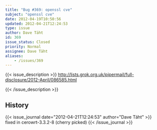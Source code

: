 ```yaml
---
title: "Bug #369: openssl cve"
subject: "openssl cve"
date: 2012-04-19T10:50:56
updated: 2012-04-21T12:24:53
type: issue
author: Dave Täht
id: 369
issue_status: Closed
priority: Normal
assignee: Dave Täht
aliases:
    - /issues/369
---
```


{{< issue_description >}}
http://lists.grok.org.uk/pipermail/full-disclosure/2012-April/086585.html


{{< /issue_description >}}

## History
{{< issue_journal date="2012-04-21T12:24:53" author="Dave Täht" >}}
fixed in cerowrt-3.3.2-8 (cherry picked)
{{< /issue_journal >}}

